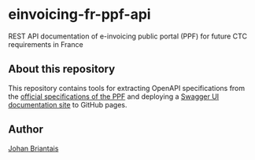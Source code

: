 # einvoicing-fr-ppf-api
REST API documentation of e-invoicing public portal (PPF) for future CTC requirements in France

## About this repository
This repository contains tools for extracting OpenAPI specifications from the [official specifications of the PPF](https://www.impots.gouv.fr/specifications-externes-b2b) and deploying a [Swagger UI documentation site](https://jbriantais.github.io/einvoicing-fr-ppf-api) to GitHub pages.

## Author
[Johan Briantais](https://github.com/jbriantais)
